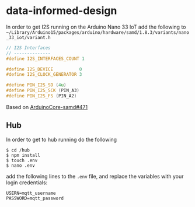 # data-informed-design


In order to get I2S running on the Arduino Nano 33 IoT add the following to `~/Library/Arduino15/packages/arduino/hardware/samd/1.8.3/variants/nano_33_iot/variant.h`

```c++
// I2S Interfaces
// --------------
#define I2S_INTERFACES_COUNT 1

#define I2S_DEVICE          0
#define I2S_CLOCK_GENERATOR 3

#define PIN_I2S_SD (4u) 
#define PIN_I2S_SCK (PIN_A3) 
#define PIN_I2S_FS (PIN_A2)
```
Based on [ArduinoCore-samd#471](https://github.com/arduino/ArduinoCore-samd/pull/471)

## Hub
In order to get to hub running do the following

```
$ cd /hub
$ npm install
$ touch .env
$ nano .env
```
add the following lines to the `.env` file, and replace the variables with your login credentials:
```
USERN=mqtt_username
PASSWORD=mqtt_password
```
